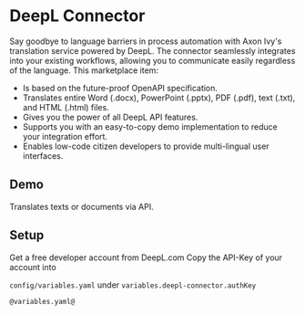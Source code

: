 # DeepL Connector

Say goodbye to language barriers in process automation with Axon Ivy's translation service powered by DeepL. The connector seamlessly integrates into your existing workflows, allowing you to communicate easily regardless of the language. This marketplace item:

- Is based on the future-proof OpenAPI specification.
- Translates entire Word (.docx), PowerPoint (.pptx), PDF (.pdf), text (.txt), and HTML (.html) files.
- Gives you the power of all DeepL API features.
- Supports you with an easy-to-copy demo implementation to reduce your integration effort.
- Enables low-code citizen developers to provide multi-lingual user interfaces.

## Demo

Translates texts or documents via API.

## Setup

Get a free developer account from DeepL.com
Copy the API-Key of your account into

`config/variables.yaml` under
`variables.deepl-connector.authKey`

```
@variables.yaml@
```
